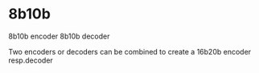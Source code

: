 # 8b10b
8b10b encoder
8b10b decoder

Two encoders or decoders can be combined to create a 16b20b encoder resp.decoder
